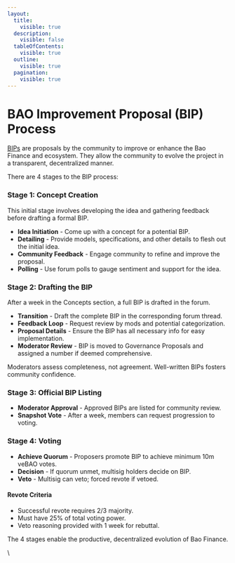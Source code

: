 ```yaml
---
layout:
  title:
    visible: true
  description:
    visible: false
  tableOfContents:
    visible: true
  outline:
    visible: true
  pagination:
    visible: true
---
```


# BAO Improvement Proposal (BIP) Process

[BIPs](https://gov.bao.finance/c/concepts/7) are proposals by the community to improve or enhance the Bao Finance and ecosystem. They allow the community to evolve the project in a transparent, decentralized manner.

There are 4 stages to the BIP process:

### Stage 1: Concept Creation

This initial stage involves developing the idea and gathering feedback before drafting a formal BIP.

* **Idea Initiation** - Come up with a concept for a potential BIP.
* **Detailing** - Provide models, specifications, and other details to flesh out the initial idea.
* **Community Feedback** - Engage community to refine and improve the proposal.
* **Polling** - Use forum polls to gauge sentiment and support for the idea.

### Stage 2: Drafting the BIP

After a week in the Concepts section, a full BIP is drafted in the forum.

* **Transition** - Draft the complete BIP in the corresponding forum thread.
* **Feedback Loop** - Request review by mods and potential categorization.
* **Proposal Details** - Ensure the BIP has all necessary info for easy implementation.
* **Moderator Review** - BIP is moved to Governance Proposals and assigned a number if deemed comprehensive.

Moderators assess completeness, not agreement. Well-written BIPs fosters community confidence.

### Stage 3: Official BIP Listing

* **Moderator Approval** - Approved BIPs are listed for community review.
* **Snapshot Vote** - After a week, members can request progression to voting.

### Stage 4: Voting

* **Achieve Quorum** - Proposers promote BIP to achieve minimum 10m veBAO votes.
* **Decision** - If quorum unmet, multisig holders decide on BIP.
* **Veto** - Multisig can veto; forced revote if vetoed.

#### **Revote Criteria**

* Successful revote requires 2/3 majority.
* Must have 25% of total voting power.
* Veto reasoning provided with 1 week for rebuttal.

The 4 stages enable the productive, decentralized evolution of Bao Finance.

\
